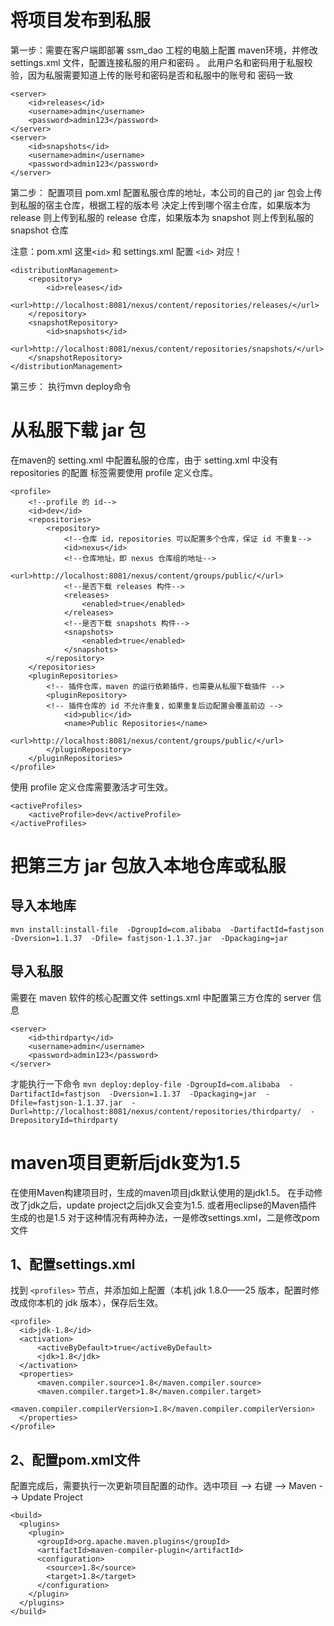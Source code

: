 # 将项目发布到私服

第一步：需要在客户端即部署 ssm_dao 工程的电脑上配置 maven环境，并修改 settings.xml
文件，配置连接私服的用户和密码 。
此用户名和密码用于私服校验，因为私服需要知道上传的账号和密码是否和私服中的账号和
密码一致

```
<server>
    <id>releases</id>
    <username>admin</username>
    <password>admin123</password>
</server>
<server>
    <id>snapshots</id>
    <username>admin</username>
    <password>admin123</password>
</server>
```

第二步： 配置项目 pom.xml 
配置私服仓库的地址，本公司的自己的 jar 包会上传到私服的宿主仓库，根据工程的版本号
决定上传到哪个宿主仓库，如果版本为 release 则上传到私服的 release 仓库，如果版本为
snapshot 则上传到私服的 snapshot 仓库

注意：pom.xml 这里`<id>` 和 settings.xml 配置 `<id>` 对应！

```
<distributionManagement>
    <repository>
        <id>releases</id>
        <url>http://localhost:8081/nexus/content/repositories/releases/</url>
    </repository>
    <snapshotRepository>
        <id>snapshots</id>
        <url>http://localhost:8081/nexus/content/repositories/snapshots/</url>
    </snapshotRepository>
</distributionManagement>
```

第三步： 执行mvn deploy命令

# 从私服下载 jar 包

在maven的 setting.xml 中配置私服的仓库，由于 setting.xml 中没有 repositories 的配置
标签需要使用 profile 定义仓库。
```
<profile> 
    <!--profile 的 id-->
    <id>dev</id> 
    <repositories> 
        <repository> 
            <!--仓库 id，repositories 可以配置多个仓库，保证 id 不重复-->
            <id>nexus</id> 
            <!--仓库地址，即 nexus 仓库组的地址-->
            <url>http://localhost:8081/nexus/content/groups/public/</url> 
            <!--是否下载 releases 构件-->
            <releases> 
                <enabled>true</enabled> 
            </releases> 
            <!--是否下载 snapshots 构件-->
            <snapshots> 
                <enabled>true</enabled> 
            </snapshots> 
        </repository> 
    </repositories> 
    <pluginRepositories> 
        <!-- 插件仓库，maven 的运行依赖插件，也需要从私服下载插件 -->
        <pluginRepository> 
        <!-- 插件仓库的 id 不允许重复，如果重复后边配置会覆盖前边 -->
            <id>public</id> 
            <name>Public Repositories</name> 
            <url>http://localhost:8081/nexus/content/groups/public/</url> 
        </pluginRepository> 
    </pluginRepositories> 
</profile> 
```
使用 profile 定义仓库需要激活才可生效。
```
<activeProfiles>
    <activeProfile>dev</activeProfile>
</activeProfiles>
```

# 把第三方 jar 包放入本地仓库或私服

## 导入本地库

`mvn install:install-file 
-DgroupId=com.alibaba 
-DartifactId=fastjson 
-Dversion=1.1.37 
-Dfile= fastjson-1.1.37.jar 
-Dpackaging=jar`

## 导入私服

需要在 maven 软件的核心配置文件 settings.xml 中配置第三方仓库的 server 信息
```
<server> 
    <id>thirdparty</id> 
    <username>admin</username>
    <password>admin123</password> 
</server>
```
才能执行一下命令
`mvn deploy:deploy-file
-DgroupId=com.alibaba 
-DartifactId=fastjson 
-Dversion=1.1.37 
-Dpackaging=jar 
-Dfile=fastjson-1.1.37.jar 
-Durl=http://localhost:8081/nexus/content/repositories/thirdparty/ 
-DrepositoryId=thirdparty`

# maven项目更新后jdk变为1.5

在使用Maven构建项目时，生成的maven项目jdk默认使用的是jdk1.5。
在手动修改了jdk之后，update project之后jdk又会变为1.5.
或者用eclipse的Maven插件生成的也是1.5
对于这种情况有两种办法，一是修改settings.xml，二是修改pom文件

## 1、配置settings.xml
找到 `<profiles>` 节点，并添加如上配置（本机 jdk 1.8.0——25 版本，配置时修改成你本机的 jdk 版本），保存后生效。
```
<profile>    
  <id>jdk-1.8</id>    
  <activation>    
      <activeByDefault>true</activeByDefault>    
      <jdk>1.8</jdk>    
  </activation>    
  <properties>    
      <maven.compiler.source>1.8</maven.compiler.source>    
      <maven.compiler.target>1.8</maven.compiler.target>    
      <maven.compiler.compilerVersion>1.8</maven.compiler.compilerVersion>    
  </properties>    
</profile>
```

## 2、配置pom.xml文件
配置完成后，需要执行一次更新项目配置的动作。选中项目 --> 右键 --> Maven --> Update Project
```
<build>
  <plugins>
    <plugin>
      <groupId>org.apache.maven.plugins</groupId>
      <artifactId>maven-compiler-plugin</artifactId>
      <configuration>
        <source>1.8</source>
        <target>1.8</target>
      </configuration>
    </plugin>
  </plugins>
</build>
```
